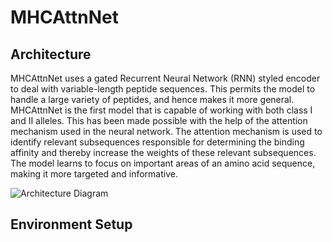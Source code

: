 # MHCAttnNet

## Architecture
MHCAttnNet uses a gated Recurrent Neural Network (RNN) styled encoder to deal with variable-length peptide sequences. This permits the model to handle a large variety of peptides, and hence makes it more general. MHCAttnNet is the first model that is capable of working with both class I and II alleles. This has been made possible with the help of the attention mechanism used in the neural network. The attention mechanism is used to identify relevant subsequences responsible for determining the binding affinity and thereby increase the weights of these relevant subsequences. The model learns to focus on important areas of an amino acid sequence, making it more targeted and informative. 

![Architecture Diagram](https://github.com/gopuvenkat/MHCAttnNet/blob/master/Architecture.png)

## Environment Setup

## 

